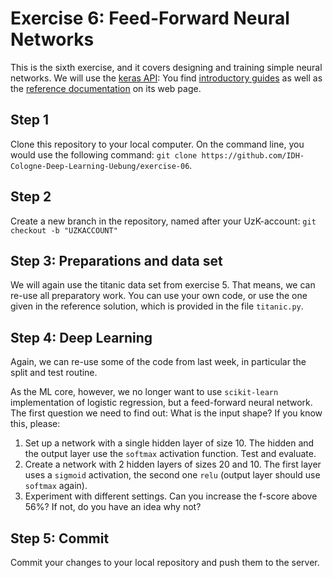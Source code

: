 # Exercise 6: Feed-Forward Neural Networks

This is the sixth exercise, and it covers designing and training simple neural networks. We will use the [keras API](https://keras.io): You find [introductory guides](https://keras.io/guides/) as well as the [reference documentation](https://keras.io/api/) on its web page.

## Step 1
Clone this repository to your local computer. On the command line, you would use the following command: `git clone https://github.com/IDH-Cologne-Deep-Learning-Uebung/exercise-06`.

## Step 2
Create a new branch in the repository, named after your UzK-account: `git checkout -b "UZKACCOUNT"`

## Step 3: Preparations and data set

We will again use the titanic data set from exercise 5. That means, we can re-use all preparatory work. You can use your own code, or use the one given in the reference solution, which is provided in the file `titanic.py`.


## Step 4: Deep Learning

Again, we can re-use some of the code from last week, in particular the split and test routine.

As the ML core, however, we no longer want to use `scikit-learn` implementation of logistic regression, but a feed-forward neural network. The first question we need to find out: What is the input shape? If you know this, please:

1. Set up a network with a single hidden layer of size 10. The hidden and the output layer use the `softmax` activation function. Test and evaluate.
2. Create a network with 2 hidden layers of sizes 20 and 10. The first layer uses a `sigmoid` activation, the second one `relu` (output layer should use `softmax` again).
3. Experiment with different settings. Can you increase the f-score above 56%? If not, do you have an idea why not?


## Step 5: Commit
Commit your changes to your local repository and push them to the server.